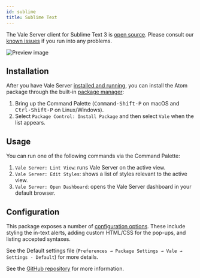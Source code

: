 ```yaml
---
id: sublime
title: Sublime Text
---
```


The Vale Server client for Sublime Text 3 is [open source](https://github.com/errata-ai/SubVale). Please consult our [known issues](https://github.com/errata-ai/SubVale/issues) if you run into any problems.

![Preview image][preview-img]

## Installation

After you have Vale Server [installed and running](/vale-server/install), you can install the Atom package through the built-in [package manager][pck-ctrl]:

1. Bring up the Command Palette
   (<kbd>Command-Shift-P</kbd> on macOS and <kbd>Ctrl-Shift-P</kbd> on Linux/Windows).
2. Select `Package Control: Install Package`
   and then select `Vale` when the list appears.

## Usage

You can run one of the following commands via the Command Palette:

1. `Vale Server: Lint View`: runs Vale Server on the active view.
2. `Vale Server: Edit Styles`: shows a list of styles relevant to the active view.
3. `Vale Server: Open Dashboard`: opens the Vale Server dashboard in your default browser.

## Configuration

This package exposes a number of [configuration options](https://github.com/jdkato/SubVale/blob/master/Vale.sublime-settings). These include styling the in-text alerts, adding custom HTML/CSS for the pop-ups, and listing accepted syntaxes.

See the Default settings file (`Preferences → Package Settings → Vale → Settings - Default`) for more details.

See the [GitHub repository](https://github.com/errata-ai/SubVale) for more information.

[Vale-home]: https://errata.ai/vale-server/
[Vale-install]: https://errata-ai.github.io/vale-server/docs/install
[pck-ctrl]: https://packagecontrol.io/installation "Sublime Package Control by wbond"

[preview-img]: https://user-images.githubusercontent.com/8785025/60686319-de950a00-9e5c-11e9-87bf-14fd36571778.png
[demo-gif]: https://user-images.githubusercontent.com/8785025/60686352-0f753f00-9e5d-11e9-8ca0-aeeb1054705e.png
